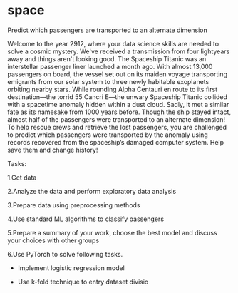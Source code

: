 # space
Predict which passengers are transported to an alternate dimension

Welcome to the year 2912, where your data science skills are needed to solve a cosmic mystery. We've received a transmission from four lightyears away and things aren't looking good. The Spaceship Titanic was an interstellar passenger liner launched a month ago. With almost 13,000 passengers on board, the vessel set out on its maiden voyage transporting emigrants from our solar system to three newly habitable exoplanets orbiting nearby stars. While rounding Alpha Centauri en route to its first destination—the torrid 55 Cancri E—the unwary Spaceship Titanic collided with a spacetime anomaly hidden within a dust cloud. Sadly, it met a similar fate as its namesake from 1000 years before. Though the ship stayed intact, almost half of the passengers were transported to an alternate dimension! To help rescue crews and retrieve the lost passengers, you are challenged to predict which passengers were transported by the anomaly using records recovered from the spaceship’s damaged computer system. Help save them and change history!

Tasks:

1.Get data

2.Analyze the data and perform exploratory data analysis

3.Prepare data using preprocessing methods

4.Use standard ML algorithms to classify passengers

5.Prepare a summary of your work, choose the best model and discuss your choices with other groups

6.Use PyTorch to solve following tasks.


   - Implement logistic regression model

   - Use k-fold technique to entry dataset divisio
